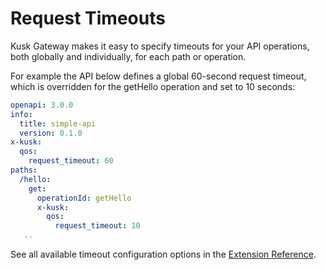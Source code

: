 # Request Timeouts 

Kusk Gateway makes it easy to specify timeouts for your API operations, both globally and individually, for each path or operation. 

For example the API below defines a global 60-second request timeout, which is overridden for the getHello operation and set to 10 seconds:

```yaml
openapi: 3.0.0
info:
  title: simple-api
  version: 0.1.0
x-kusk:
  qos:
    request_timeout: 60
paths:
  /hello:
    get:
      operationId: getHello
      x-kusk:
        qos:
          request_timeout: 10
   ..
```

See all available timeout configuration options in the [Extension Reference](../../reference/extension/#qos).
